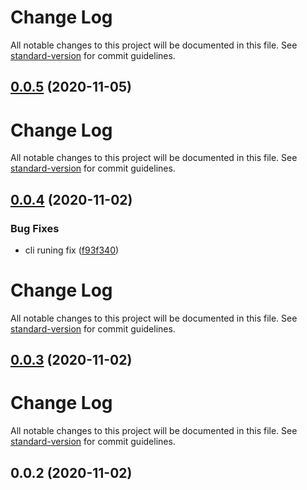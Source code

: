 # Change Log

All notable changes to this project will be documented in this file. See [standard-version](https://github.com/conventional-changelog/standard-version) for commit guidelines.

## [0.0.5](https://github.com/21epub/npm-link-peerdeps/compare/v0.0.4...v0.0.5) (2020-11-05)

# Change Log

All notable changes to this project will be documented in this file. See [standard-version](https://github.com/conventional-changelog/standard-version) for commit guidelines.

## [0.0.4](https://github.com/21epub/npm-link-peerdeps/compare/v0.0.3...v0.0.4) (2020-11-02)

### Bug Fixes

- cli runing fix ([f93f340](https://github.com/21epub/npm-link-peerdeps/commit/f93f340))

# Change Log

All notable changes to this project will be documented in this file. See [standard-version](https://github.com/conventional-changelog/standard-version) for commit guidelines.

## [0.0.3](https://github.com/21epub/npm-link-peerdeps/compare/v0.0.2...v0.0.3) (2020-11-02)

# Change Log

All notable changes to this project will be documented in this file. See [standard-version](https://github.com/conventional-changelog/standard-version) for commit guidelines.

## 0.0.2 (2020-11-02)
